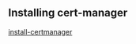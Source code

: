 ## Installing cert-manager

[install-certmanager](https://artifacthub.io/packages/helm/cert-manager/cert-manager)

